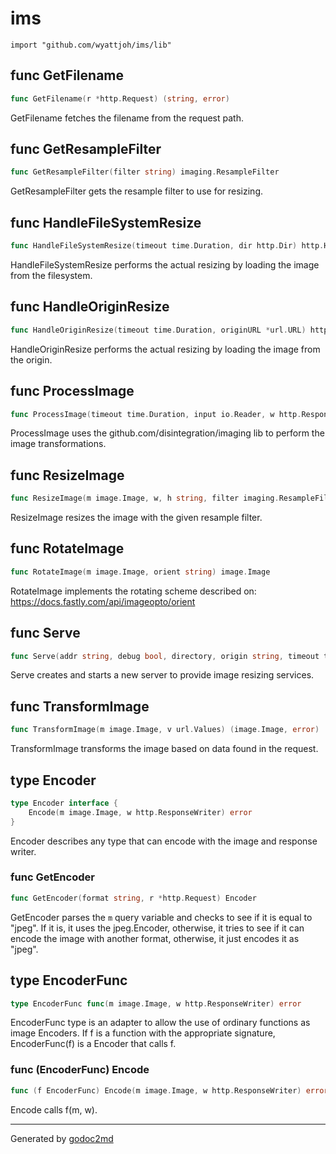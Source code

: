 
# ims
    import "github.com/wyattjoh/ims/lib"






## func GetFilename
``` go
func GetFilename(r *http.Request) (string, error)
```
GetFilename fetches the filename from the request path.


## func GetResampleFilter
``` go
func GetResampleFilter(filter string) imaging.ResampleFilter
```
GetResampleFilter gets the resample filter to use for resizing.


## func HandleFileSystemResize
``` go
func HandleFileSystemResize(timeout time.Duration, dir http.Dir) http.HandlerFunc
```
HandleFileSystemResize performs the actual resizing by loading the image
from the filesystem.


## func HandleOriginResize
``` go
func HandleOriginResize(timeout time.Duration, originURL *url.URL) http.HandlerFunc
```
HandleOriginResize performs the actual resizing by loading the image
from the origin.


## func ProcessImage
``` go
func ProcessImage(timeout time.Duration, input io.Reader, w http.ResponseWriter, r *http.Request) error
```
ProcessImage uses the github.com/disintegration/imaging lib to perform the
image transformations.


## func ResizeImage
``` go
func ResizeImage(m image.Image, w, h string, filter imaging.ResampleFilter) image.Image
```
ResizeImage resizes the image with the given resample filter.


## func RotateImage
``` go
func RotateImage(m image.Image, orient string) image.Image
```
RotateImage implements the rotating scheme described on:
<a href="https://docs.fastly.com/api/imageopto/orient">https://docs.fastly.com/api/imageopto/orient</a>


## func Serve
``` go
func Serve(addr string, debug bool, directory, origin string, timeout time.Duration) error
```
Serve creates and starts a new server to provide image resizing services.


## func TransformImage
``` go
func TransformImage(m image.Image, v url.Values) (image.Image, error)
```
TransformImage transforms the image based on data found in the request.



## type Encoder
``` go
type Encoder interface {
    Encode(m image.Image, w http.ResponseWriter) error
}
```
Encoder describes any type that can encode with the image and response
writer.









### func GetEncoder
``` go
func GetEncoder(format string, r *http.Request) Encoder
```
GetEncoder parses the `m` query variable and checks to see if it is equal to
"jpeg". If it is, it uses the jpeg.Encoder, otherwise, it tries to see if it
can encode the image with another format, otherwise, it just encodes it as
"jpeg".




## type EncoderFunc
``` go
type EncoderFunc func(m image.Image, w http.ResponseWriter) error
```
EncoderFunc type is an adapter to allow the use of
ordinary functions as image Encoders. If f is a function
with the appropriate signature, EncoderFunc(f) is a
Encoder that calls f.











### func (EncoderFunc) Encode
``` go
func (f EncoderFunc) Encode(m image.Image, w http.ResponseWriter) error
```
Encode calls f(m, w).









- - -
Generated by [godoc2md](http://godoc.org/github.com/davecheney/godoc2md)